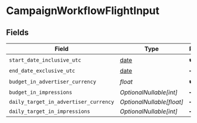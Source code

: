 # CampaignWorkflowFlightInput


## Fields

| Field                                                                | Type                                                                 | Required                                                             | Description                                                          |
| -------------------------------------------------------------------- | -------------------------------------------------------------------- | -------------------------------------------------------------------- | -------------------------------------------------------------------- |
| `start_date_inclusive_utc`                                           | [date](https://docs.python.org/3/library/datetime.html#date-objects) | :heavy_check_mark:                                                   | N/A                                                                  |
| `end_date_exclusive_utc`                                             | [date](https://docs.python.org/3/library/datetime.html#date-objects) | :heavy_minus_sign:                                                   | N/A                                                                  |
| `budget_in_advertiser_currency`                                      | *float*                                                              | :heavy_check_mark:                                                   | N/A                                                                  |
| `budget_in_impressions`                                              | *OptionalNullable[int]*                                              | :heavy_minus_sign:                                                   | N/A                                                                  |
| `daily_target_in_advertiser_currency`                                | *OptionalNullable[float]*                                            | :heavy_minus_sign:                                                   | N/A                                                                  |
| `daily_target_in_impressions`                                        | *OptionalNullable[int]*                                              | :heavy_minus_sign:                                                   | N/A                                                                  |